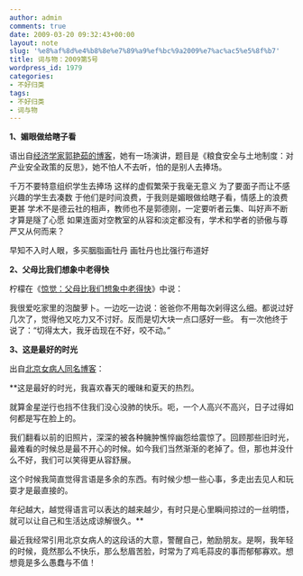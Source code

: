 ```yaml
---
author: admin
comments: true
date: 2009-03-20 09:32:43+00:00
layout: note
slug: '%e8%af%8d%e4%b8%8e%e7%89%a9%ef%bc%9a2009%e7%ac%ac5%e5%8f%b7'
title: 词与物：2009第5号
wordpress_id: 1979
categories:
- 不好归类
tags:
- 不好归类
- 词与物
---
```


**1、媚眼做给瞎子看**

语出自[经济学家郭艳茹的博客](http://blog.sina.com.cn/s/blog_4a22f44b0100c1pf.html)，她有一场演讲，题目是《粮食安全与土地制度：对产业安全政策的反思》，她不怕人不去听，怕的是别人去捧场。

千万不要特意组织学生去捧场
这样的虚假繁荣于我毫无意义
为了要面子而让不感兴趣的学生去凑数
于他们是时间浪费，于我则是媚眼做给瞎子看，情感上的浪费更甚
学术不是德云社的相声，教师也不是郭德刚，一定要听者云集、叫好声不断才算是隧了心愿
如果连面对空教室的从容和淡定都没有，学术和学者的骄傲与尊严又从何而来？

早知不入时人眼，多买胭脂画牡丹
画牡丹也比强行布道好

**2、父母比我们想象中老得快**

柠檬在《[惊觉：父母比我们想象中老得快](http://fromlondon.spaces.live.com/Blog/cns!989FDDD28AA40A6D!4350.entry?wa=wsignin1.0&sa=782470757)》中说：

我很爱吃家里的泡酸萝卜。一边吃一边说：爸爸你不用每次剁得这么细。都说过好几次了，觉得他又吃力又不讨好。反而是切大块一点口感好一些。
有一次他终于说了：“切得太大，我牙齿现在不好，咬不动。”

**3、这是最好的时光**

出自[北京女病人同名博客](http://lome.blogcn.com/diary,23984852.shtml)：

**这是最好的时光，我喜欢春天的暧昧和夏天的热烈。

就算金星逆行也挡不住我们没心没肺的快乐。呃，一个人高兴不高兴，日子过得如何都是写在脸上的。

我们翻看以前的旧照片，深深的被各种臃肿憔悴幽怨给震惊了。回顾那些旧时光，最难看的时候总是最不开心的时候。如今我们当然渐渐的老掉了。但，那也并没什么不好，我们可以笑得更从容舒展。

这个时候我简直觉得言语是多余的东西。有时候少想一些心事，多走出去见人和玩耍才是最直接的。

年纪越大，越觉得语言可以表达的越来越少，有时只是心里瞬间掠过的一丝明悟，就可以让自己和生活达成谅解很久。**

最近我经常引用北京女病人的这段话的大意，警醒自己，勉励朋友。是啊，我年轻的时候，竟然那么不快乐，那么愁眉苦脸，时常为了鸡毛蒜皮的事而郁郁寡欢。想想竟是多么愚蠢与不值！

